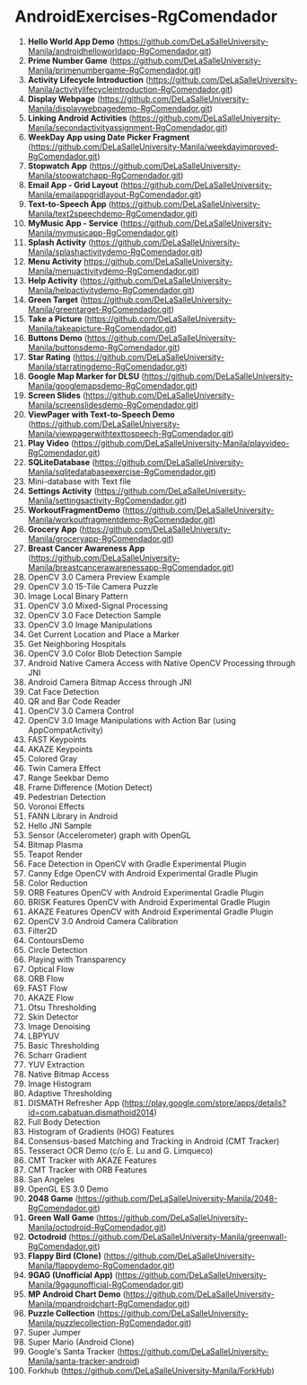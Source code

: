 # AndroidExercises-RgComendador

1. **Hello World App Demo** (https://github.com/DeLaSalleUniversity-Manila/androidhelloworldapp-RgComendador.git)
2. **Prime Number Game** (https://github.com/DeLaSalleUniversity-Manila/primenumbergame-RgComendador.git)
3. **Activity Lifecycle Introduction** (https://github.com/DeLaSalleUniversity-Manila/activitylifecycleintroduction-RgComendador.git)
4. **Display Webpage** (https://github.com/DeLaSalleUniversity-Manila/displaywebpagedemo-RgComendador.git)
5. **Linking Android Activities** (https://github.com/DeLaSalleUniversity-Manila/secondactivityassignment-RgComendador.git)
6. **WeekDay App using Date Picker Fragment** (https://github.com/DeLaSalleUniversity-Manila/weekdayimproved-RgComendador.git)
7. **Stopwatch App** (https://github.com/DeLaSalleUniversity-Manila/stopwatchapp-RgComendador.git)
8. **Email App - Grid Layout** (https://github.com/DeLaSalleUniversity-Manila/emailappgridlayout-RgComendador.git)
9. **Text-to-Speech App** (https://github.com/DeLaSalleUniversity-Manila/text2speechdemo-RgComendador.git)
10. **MyMusic App - Service** (https://github.com/DeLaSalleUniversity-Manila/mymusicapp-RgComendador.git)
11. **Splash Activity** (https://github.com/DeLaSalleUniversity-Manila/splashactivitydemo-RgComendador.git)
12. **Menu Activity** https://github.com/DeLaSalleUniversity-Manila/menuactivitydemo-RgComendador.git)
13. **Help Activity** (https://github.com/DeLaSalleUniversity-Manila/helpactivitydemo-RgComendador.git)
14. **Green Target** (https://github.com/DeLaSalleUniversity-Manila/greentarget-RgComendador.git)
15. **Take a Picture** (https://github.com/DeLaSalleUniversity-Manila/takeapicture-RgComendador.git)
16. **Buttons Demo** (https://github.com/DeLaSalleUniversity-Manila/buttonsdemo-RgComendador.git)
17. **Star Rating** (https://github.com/DeLaSalleUniversity-Manila/starratingdemo-RgComendador.git)
18. **Google Map Marker for DLSU** (https://github.com/DeLaSalleUniversity-Manila/googlemapsdemo-RgComendador.git)
19. **Screen Slides** (https://github.com/DeLaSalleUniversity-Manila/screenslidesdemo-RgComendador.git) 
20. **ViewPager with Text-to-Speech Demo** (https://github.com/DeLaSalleUniversity-Manila/viewpagerwithtexttospeech-RgComendador.git)
21. **Play Video** (https://github.com/DeLaSalleUniversity-Manila/playvideo-RgComendador.git)
22. **SQLiteDatabase** (https://github.com/DeLaSalleUniversity-Manila/sqlitedatabaseexercise-RgComendador.git)
23. Mini-database with Text file 
24. **Settings Activity** (https://github.com/DeLaSalleUniversity-Manila/settingsactivity-RgComendador.git) 
25. **WorkoutFragmentDemo** (https://github.com/DeLaSalleUniversity-Manila/workoutfragmentdemo-RgComendador.git)
26. **Grocery App** (https://github.com/DeLaSalleUniversity-Manila/groceryapp-RgComendador.git)
27. **Breast Cancer Awareness App** (https://github.com/DeLaSalleUniversity-Manila/breastcancerawarenessapp-RgComendador.git)
28. OpenCV 3.0 Camera Preview Example 
29. OpenCV 3.0 15-Tile Camera Puzzle 
30. Image Local Binary Pattern 
31. OpenCV 3.0 Mixed-Signal Processing 
32. OpenCV 3.0 Face Detection Sample 
33. OpenCV 3.0 Image Manipulations 
34. Get Current Location and Place a Marker 
35. Get Neighboring Hospitals 
36. OpenCV 3.0 Color Blob Detection Sample 
37. Android Native Camera Access with Native OpenCV Processing through JNI
38. Android Camera Bitmap Access through JNI
39. Cat Face Detection 
40. QR and Bar Code Reader 
41. OpenCV 3.0 Camera Control 
42. OpenCV 3.0 Image Manipulations with Action Bar (using AppCompatActivity)
43. FAST Keypoints 
44. AKAZE Keypoints 
45. Colored Gray 
46. Twin Camera Effect 
47. Range Seekbar Demo 
48. Frame Difference (Motion Detect) 
49. Pedestrian Detection 
50. Voronoi Effects 
51. FANN Library in Android 
52. Hello JNI Sample 
53. Sensor (Accelerometer) graph with OpenGL 
55. Bitmap Plasma 
56. Teapot Render 
57. Face Detection in OpenCV with Gradle Experimental Plugin 
58. Canny Edge OpenCV with Android Experimental Gradle Plugin 
59. Color Reduction
60. ORB Features OpenCV with Android Experimental Gradle Plugin 
61. BRISK Features OpenCV with Android Experimental Gradle Plugin 
62. AKAZE Features OpenCV with Android Experimental Gradle Plugin 
63. OpenCV 3.0 Android Camera Calibration 
64. Filter2D 
65. ContoursDemo 
66. Circle Detection 
67. Playing with Transparency 
68. Optical Flow 
69. ORB Flow 
70. FAST Flow 
71. AKAZE Flow 
72. Otsu Thresholding 
73. Skin Detector 
74. Image Denoising 
75. LBPYUV 
76. Basic Thresholding 
77. Scharr Gradient 
78. YUV Extraction 
79. Native Bitmap Access 
80. Image Histogram 
81. Adaptive Thresholding 
82. DISMATH Refresher App (https://play.google.com/store/apps/details?id=com.cabatuan.dismathoid2014)
83. Full Body Detection 
84. Histogram of Gradients (HOG) Features 
85. Consensus-based Matching and Tracking in Android (CMT Tracker) 
86. Tesseract OCR Demo (c/o E. Lu and G. Limqueco)
87. CMT Tracker with AKAZE Features 
88. CMT Tracker with ORB Features 
89. San Angeles 
90. OpenGL ES 3.0 Demo 
91. **2048 Game** (https://github.com/DeLaSalleUniversity-Manila/2048-RgComendador.git) 
92. **Green Wall Game** (https://github.com/DeLaSalleUniversity-Manila/octodroid-RgComendador.git) 
93. **Octodroid** (https://github.com/DeLaSalleUniversity-Manila/greenwall-RgComendador.git)
94. **Flappy Bird (Clone)** (https://github.com/DeLaSalleUniversity-Manila/flappydemo-RgComendador.git)
95. **9GAG (Unofficial App)** (https://github.com/DeLaSalleUniversity-Manila/9gagunofficial-RgComendador.git)
96. **MP Android Chart Demo** (https://github.com/DeLaSalleUniversity-Manila/mpandroidchart-RgComendador.git)
97. **Puzzle Collection** (https://github.com/DeLaSalleUniversity-Manila/puzzlecollection-RgComendador.git)
98. Super Jumper 
99. Super Mario (Android Clone) 
100. Google's Santa Tracker (https://github.com/DeLaSalleUniversity-Manila/santa-tracker-android)
101. Forkhub (https://github.com/DeLaSalleUniversity-Manila/ForkHub)
